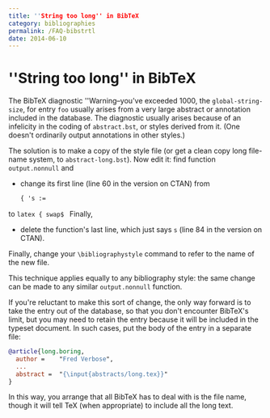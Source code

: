 ```yaml
---
title: ''String too long'' in BibTeX
category: bibliographies
permalink: /FAQ-bibstrtl
date: 2014-06-10
---
```


# ''String too long'' in BibTeX

The BibTeX diagnostic ''Warning&ndash;you've exceeded 1000, the
`global-string-size`, for entry `foo` usually arises
from a very large abstract or annotation included in the database.
The diagnostic usually arises because of an infelicity in the coding of
`abstract.bst`, or styles derived from it.  (One doesn't
ordinarily output annotations in other styles.)

The solution is to make a copy of the style file (or get a clean copy
long file-name system, to `abstract-long.bst`).  Now edit it: find
function `output.nonnull` and
  

-  change its first line (line 60 in the version on CTAN)
    from
    ```latex
    { 's :=
    ```
  to
    ```latex
    { swap$
    ```
  Finally,
-  delete the function's last line, which just says `s`
    (line 84 in the version on CTAN).

Finally, change your `\bibliographystyle` command to refer to the
name of the new file.

This technique applies equally to any bibliography style: the same
change can be made to any similar `output.nonnull` function.

If you're reluctant to make this sort of change, the only way forward
is to take the entry out of the database, so that you don't encounter
BibTeX's limit, but you may need to retain the entry because it
will be included in the typeset document.  In such cases, put the body
of the entry in a separate file:
```bibtex
@article{long.boring,
  author =    "Fred Verbose",
  ...
  abstract =  "{\input{abstracts/long.tex}}"
}
```
In this way, you arrange that all BibTeX has to deal with is the
file name, though it will tell TeX (when appropriate) to include
all the long text.

